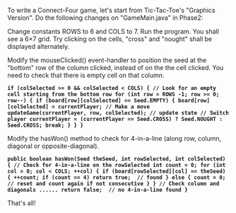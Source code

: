 
To write a Connect-Four game, let's start from Tic-Tac-Toe's "Graphics Version". Do the following changes on "GameMain.java" in Phase2:


Change constants ROWS to 6 and COLS to 7. Run the program. You shall see a 6×7 grid. Try clicking on the cells, "cross" and "nought" shall be displayed alternately.


Modify the mouseClicked() event-handler to position the seed at the "bottom" row of the column clicked, instead of on the the cell clicked. You need to check that there is empty cell on that column.



**`if (colSelected >= 0 && colSelected < COLS) {
   // Look for an empty cell starting from the bottom row
   for (int row = ROWS -1; row >= 0; row--) {
      if (board[row][colSelected] == Seed.EMPTY) {
         board[row][colSelected] = currentPlayer; // Make a move
         updateGame(currentPlayer, row, colSelected); // update state
         // Switch player
         currentPlayer = (currentPlayer == Seed.CROSS) ? Seed.NOUGHT : Seed.CROSS;
         break;
      }
   }
}`**


Modify the hasWon() method to check for 4-in-a-line (along row, column, diagonal or opposite-diagonal).



**`public boolean hasWon(Seed theSeed, int rowSelected, int colSelected) {
   // Check for 4-in-a-line on the rowSelected
   int count = 0;
   for (int col = 0; col < COLS; ++col) {
      if (board[rowSelected][col] == theSeed) {
         ++count;
         if (count == 4) return true;  // found
      } else {
         count = 0; // reset and count again if not consecutive
      }
   }
   // Check column and diagonals
   ......
   return false;  // no 4-in-a-line found
}`**





That's all!
